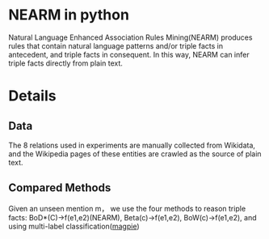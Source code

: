 # NEARM in python
Natural Language Enhanced Association Rules Mining(NEARM) produces rules that  contain  natural  language  patterns and/or triple facts  in antecedent, and triple facts in consequent. In this way, NEARM can infer triple facts directly from plain text. 
# Details
## Data
The  8 relations  used  in  experiments  are  manually  collected from Wikidata, and the Wikipedia pages of these entities are crawled as the source of plain text.
## Compared Methods
Given  an  unseen  mention m， we  use  the  four  methods  to  reason  triple facts: BoD*(C)->f(e1,e2)(NEARM), Beta(c)->f(e1,e2), BoW(c)->f(e1,e2), and using multi-label classification([magpie](https://github.com/inspirehep/magpie))


